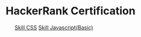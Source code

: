 <h1>HackerRank Certification</h1>

<ul>
  <a href="https://www.hackerrank.com/certificates/98146c065531">Skill CSS</a>
  <a href="https://www.hackerrank.com/certificates/aea908b14b52">Skill Javascript(Basic)</a>
</ul>
